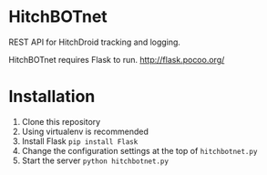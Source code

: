 # HitchBOTnet
REST API for HitchDroid tracking and logging.

HitchBOTnet requires Flask to run. http://flask.pocoo.org/

# Installation
1. Clone this repository
2. Using virtualenv is recommended
3. Install Flask `pip install Flask`
4. Change the configuration settings at the top of `hitchbotnet.py`
5. Start the server `python hitchbotnet.py`
